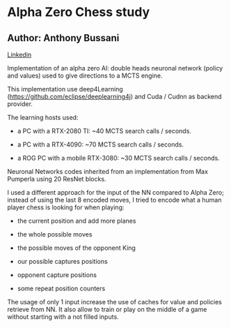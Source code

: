 # Alpha Zero Chess study
## Author: Anthony Bussani
[Linkedin](https://www.linkedin.com/in/anthony-bussani-a4a06924/)

Implementation of an alpha zero AI: double heads neuronal network (policy and values) used to give directions to a MCTS engine.

This implementation use deep4Learning (https://github.com/eclipse/deeplearning4j) and Cuda / Cudnn as backend provider.

The learning hosts used:

- a PC with a RTX-2080 TI: ~40 MCTS search calls / seconds.

- a PC with a RTX-4090: ~70 MCTS search calls / seconds.

- a ROG PC with a mobile RTX-3080: ~30 MCTS search calls / seconds.

Neuronal Networks codes inherited from an implementation from Max Pumperla using 20 ResNet blocks.

I used a different approach for the input of the NN compared to Alpha Zero; instead of using the last 8 encoded moves, I tried to encode what a human player chess is looking for
when playing:

- the current position and add more planes

- the whole possible moves

- the possible moves of the opponent King

- our possible captures positions

- opponent capture positions

- some repeat position counters

The usage of only 1 input increase the use of caches for value and policies retrieve from NN.
It also allow to train or play on the middle of a game without starting with a not filled inputs.
